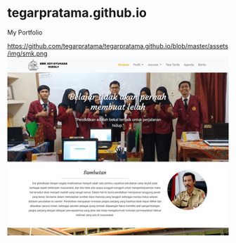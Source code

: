 # tegarpratama.github.io
My Portfolio

https://github.com/tegarpratama/tegarpratama.github.io/blob/master/assets/img/smk.png
![alt text](https://github.com/tegarpratama/tegarpratama.github.io/blob/master/assets/img/smk.png?raw=true)

